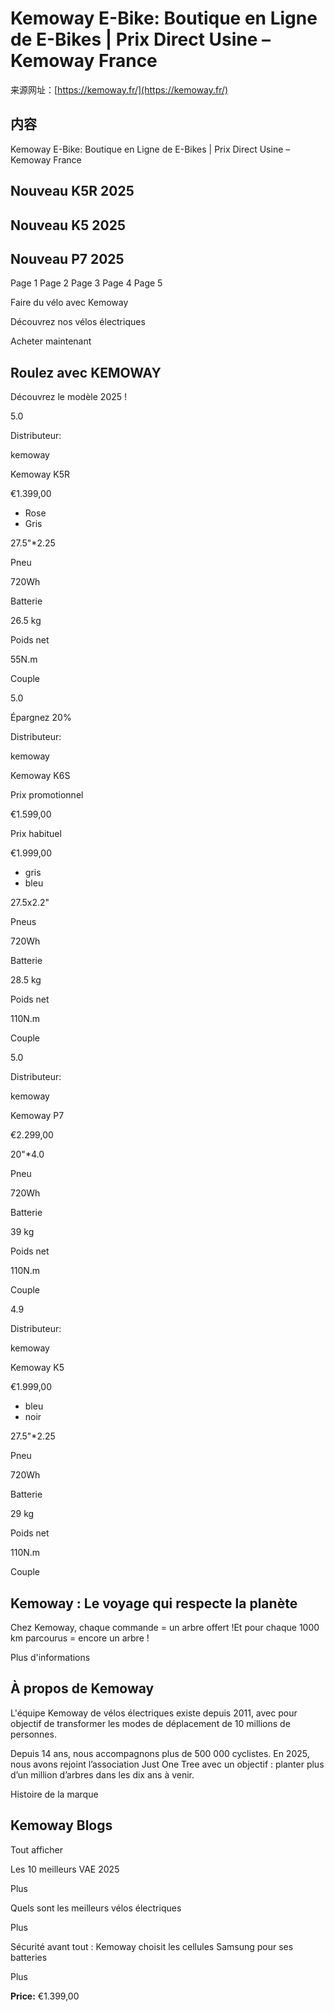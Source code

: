 # Kemoway E-Bike: Boutique en Ligne de E-Bikes | Prix Direct Usine – Kemoway France

来源网址：[https://kemoway.fr/](https://kemoway.fr/)

## 内容

<link rel="stylesheet" href="/kmy/assets/css/markdown.css">

Kemoway E-Bike: Boutique en Ligne de E-Bikes | Prix Direct Usine – Kemoway France

## Nouveau K5R 2025

## Nouveau K5 2025

## Nouveau P7 2025

Page 1
Page 2
Page 3
Page 4
Page 5

Faire du vélo avec Kemoway

Découvrez nos vélos électriques

Acheter maintenant

## Roulez avec KEMOWAY

Découvrez le modèle 2025 !

5.0

Distributeur:

kemoway

Kemoway K5R

€1.399,00

- Rose
- Gris

27.5"*2.25

Pneu

720Wh

Batterie

26.5 kg

Poids net

55N.m

Couple

5.0

Épargnez 20%

Distributeur:

kemoway

Kemoway K6S

Prix promotionnel

€1.599,00

Prix habituel

€1.999,00

- gris
- bleu

27.5x2.2"

Pneus

720Wh

Batterie

28.5 kg

Poids net

110N.m

Couple

5.0

Distributeur:

kemoway

Kemoway P7

€2.299,00

20"*4.0

Pneu

720Wh

Batterie

39 kg

Poids net

110N.m

Couple

4.9

Distributeur:

kemoway

Kemoway K5

€1.999,00

- bleu
- noir

27.5"*2.25

Pneu

720Wh

Batterie

29 kg

Poids net

110N.m

Couple

## Kemoway : Le voyage qui respecte la planète

Chez Kemoway, chaque commande = un arbre offert !Et pour chaque 1000 km parcourus = encore un arbre !

Plus d'informations

## À propos de Kemoway

L'équipe Kemoway de vélos électriques existe depuis 2011, avec pour objectif de transformer les modes de déplacement de 10 millions de personnes.

Depuis 14 ans, nous accompagnons plus de 500 000 cyclistes. En 2025, nous avons rejoint l’association Just One Tree avec un objectif : planter plus d’un million d’arbres dans les dix ans à venir.

Histoire de la marque

<link href="//kemoway.fr/cdn/shop/t/3/assets/blog.css?v=58748593247789694781733928128" rel="stylesheet" type="text/css" media="all" />

## Kemoway Blogs

Tout afficher

Les 10 meilleurs VAE 2025

Plus

Quels sont les meilleurs vélos électriques

Plus

Sécurité avant tout : Kemoway choisit les cellules Samsung pour ses batteries

Plus

**Price:** €1.399,00
